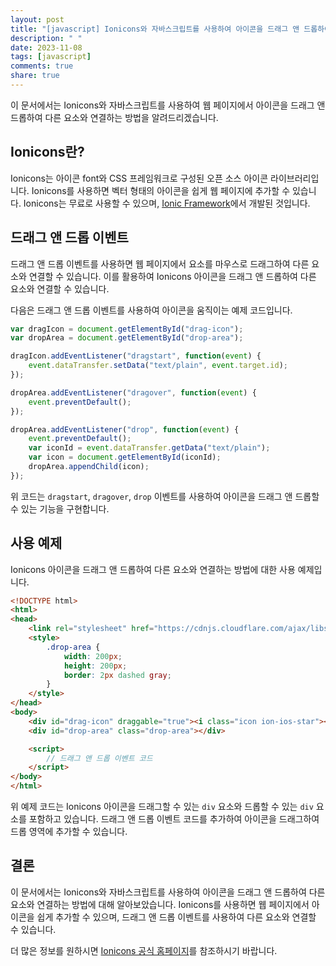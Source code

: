 ```yaml
---
layout: post
title: "[javascript] Ionicons와 자바스크립트를 사용하여 아이콘을 드래그 앤 드롭하여 다른 요소와 연결하는 방법"
description: " "
date: 2023-11-08
tags: [javascript]
comments: true
share: true
---
```


이 문서에서는 Ionicons와 자바스크립트를 사용하여 웹 페이지에서 아이콘을 드래그 앤 드롭하여 다른 요소와 연결하는 방법을 알려드리겠습니다.

## Ionicons란?

Ionicons는 아이콘 font와 CSS 프레임워크로 구성된 오픈 소스 아이콘 라이브러리입니다. Ionicons를 사용하면 벡터 형태의 아이콘을 쉽게 웹 페이지에 추가할 수 있습니다. Ionicons는 무료로 사용할 수 있으며, [Ionic Framework](https://ionicframework.com/)에서 개발된 것입니다.

## 드래그 앤 드롭 이벤트

드래그 앤 드롭 이벤트를 사용하면 웹 페이지에서 요소를 마우스로 드래그하여 다른 요소와 연결할 수 있습니다. 이를 활용하여 Ionicons 아이콘을 드래그 앤 드롭하여 다른 요소와 연결할 수 있습니다.

다음은 드래그 앤 드롭 이벤트를 사용하여 아이콘을 움직이는 예제 코드입니다.

```javascript
var dragIcon = document.getElementById("drag-icon");
var dropArea = document.getElementById("drop-area");

dragIcon.addEventListener("dragstart", function(event) {
    event.dataTransfer.setData("text/plain", event.target.id);
});

dropArea.addEventListener("dragover", function(event) {
    event.preventDefault();
});

dropArea.addEventListener("drop", function(event) {
    event.preventDefault();
    var iconId = event.dataTransfer.getData("text/plain");
    var icon = document.getElementById(iconId);
    dropArea.appendChild(icon);
});
```

위 코드는 `dragstart`, `dragover`, `drop` 이벤트를 사용하여 아이콘을 드래그 앤 드롭할 수 있는 기능을 구현합니다.

## 사용 예제

Ionicons 아이콘을 드래그 앤 드롭하여 다른 요소와 연결하는 방법에 대한 사용 예제입니다.

```html
<!DOCTYPE html>
<html>
<head>
    <link rel="stylesheet" href="https://cdnjs.cloudflare.com/ajax/libs/ionicons/5.4.0/css/ionicons.min.css">
    <style>
        .drop-area {
            width: 200px;
            height: 200px;
            border: 2px dashed gray;
        }
    </style>
</head>
<body>
    <div id="drag-icon" draggable="true"><i class="icon ion-ios-star"></i></div>
    <div id="drop-area" class="drop-area"></div>

    <script>
        // 드래그 앤 드롭 이벤트 코드
    </script>
</body>
</html>
```

위 예제 코드는 Ionicons 아이콘을 드래그할 수 있는 `div` 요소와 드롭할 수 있는 `div` 요소를 포함하고 있습니다. 드래그 앤 드롭 이벤트 코드를 추가하여 아이콘을 드래그하여 드롭 영역에 추가할 수 있습니다.

## 결론

이 문서에서는 Ionicons와 자바스크립트를 사용하여 아이콘을 드래그 앤 드롭하여 다른 요소와 연결하는 방법에 대해 알아보았습니다. Ionicons를 사용하면 웹 페이지에서 아이콘을 쉽게 추가할 수 있으며, 드래그 앤 드롭 이벤트를 사용하여 다른 요소와 연결할 수 있습니다.

더 많은 정보를 원하시면 [Ionicons 공식 홈페이지](https://ionicframework.com/docs/ionicons)를 참조하시기 바랍니다.